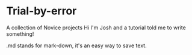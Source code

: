 # Trial-by-error
A collection of Novice projects 
Hi I'm Josh and a tutorial told me to write something!

.md stands for mark-down, it's an easy way to save text.

